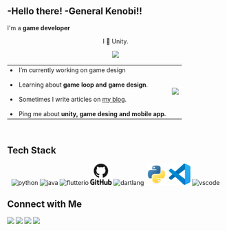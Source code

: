 

<h2>-Hello there!   
  -General Kenobi!!</h2>
<p align="left">I'm a <strong>game developer</strong>
</p>
<p align="center">I 💜 Unity.  </p>

<p align= "center" >
<img src="https://media2.giphy.com/media/jAe22Ec5iICCk/giphy.gif?cid=790b7611dc75f70e82c9a408f3caff484261bd02e80c2ed5&rid=giphy.gif&ct=g" widht= "700" />
  
  </p>
  <table>

  <tr> 
<td>

<li>I’m currently working on game design </li>
<br>
<li>Learning about <strong>game loop and game design</strong>.</li>
<br>
<li>Sometimes I write articles on <a href="https://medium.com/@bahrr">my blog</a>.</li>
<br>
<li>Ping me about <strong>unity, game desing and mobile app.</li>
<td><img src="https://github-readme-stats.vercel.app/api?username=AhmetBahr&show_icons=true&theme=synthwave"></td>
</td>  
  </tr>
 </table>

<br>
<h2>Tech Stack</h2>
<p align="center">
<img src="https://raw.githubusercontent.com/jmnote/z-icons/master/svg/csharp.svg" alt="python" width="50" height="50" />     <img src="https://raw.githubusercontent.com/jmnote/z-icons/master/svg/java.svg" alt="java" width="50" height="50" /> <img src="https://www.vectorlogo.zone/logos/flutterio/flutterio-icon.svg" alt="flutterio" width="50" height="50" /> <img img src="https://raw.githubusercontent.com/devicons/devicon/master/icons/github/github-original-wordmark.svg" alt="github" width="50" height="50" /> <img src="https://www.vectorlogo.zone/logos/dartlang/dartlang-icon.svg" alt="dartlang" width="50" height="50" /> <img  src="https://raw.githubusercontent.com/devicons/devicon/master/icons/python/python-original.svg" alt="python" width="50" height="50" />     <img src="https://raw.githubusercontent.com/github/explore/80688e429a7d4ef2fca1e82350fe8e3517d3494d/topics/visual-studio-code/visual-studio-code.png" alt="vscode" width="50" height="50" />  
<img src="https://user-images.githubusercontent.com/95883970/200135687-1ab66905-b7e4-4802-b0fa-52bcf05b992a.png" alt="vscode" width="50" height="50" />  
<br>

  
  
<h2>Connect with Me</h2>
<p align="center">

<a href="https://www.linkedin.com/in/ahmetbahar/"><img src="https://img.shields.io/badge/-Ahmet%20Bahar-0077B5?style=flat&logo=Linkedin&logoColor=orange"/></a>
<a href="mailto:ahmetbhr29@gmail.com"><img src="https://img.shields.io/badge/-ahmetbhr29@gmail.com-D14836?style=flat&logo=Gmail&logoColor=orange"/></a>
<a href="https://twitter.com/Ahmetbharr"><img src="https://img.shields.io/badge/-@Ahmetbharr-1769FF?style=flat&logo=Twitter&logoColor=orange"/></a>
<a href="https://www.instagram.com/ahmetbharr/"><img src="https://img.shields.io/badge/-@ahmetbharr-E4405F?style=flat&logo=Instagram&logoColor=orange"/></a>
</p>

